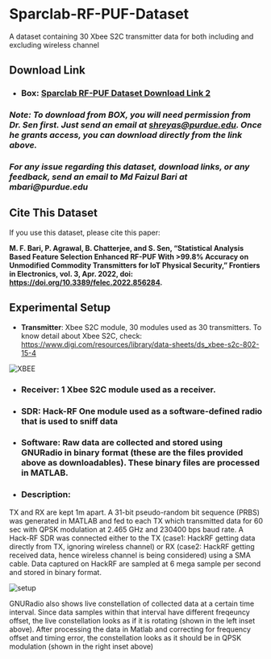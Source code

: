# Sparclab-RF-PUF-Dataset
A dataset containing 30 Xbee S2C transmitter data for both including and excluding wireless channel

## Download Link
* ### **Box**: [Sparclab RF-PUF Dataset Download Link 2](https://purdue.box.com/v/sparclab-rf-puf-dataset)
### ___Note: To download from **BOX**, you will need permission from Dr. Sen first. Just send an email at shreyas@purdue.edu. Once he grants access, you can download directly from the link above.___
### ___For any issue regarding this dataset, download links, or any feedback, send an email to Md Faizul Bari at mbari@purdue.edu___

## Cite This Dataset
If you use this dataset, please cite this paper: 

**M. F. Bari, P. Agrawal, B. Chatterjee, and S. Sen, “Statistical Analysis Based Feature Selection Enhanced RF-PUF With >99.8% Accuracy on Unmodified Commodity Transmitters for IoT Physical Security,” Frontiers in Electronics, vol. 3, Apr. 2022, doi: https://doi.org/10.3389/felec.2022.856284.**
‌

## Experimental Setup
* **Transmitter**: Xbee S2C module, 30 modules used as 30 transmitters. To know detail about Xbee S2C, check: https://www.digi.com/resources/library/data-sheets/ds_xbee-s2c-802-15-4

![XBEE](https://user-images.githubusercontent.com/72578615/149040002-a0e61e44-7c8d-42cc-97dd-ad27ca134eb7.png)

* ### **Receiver**: 1 Xbee S2C module used as a receiver.
* ### **SDR**: Hack-RF One module used as a software-defined radio that is used to sniff data
* ### **Software**: Raw data are collected and stored using GNURadio in binary format (these are the files provided above as downloadables). These binary files are processed in MATLAB.
* ### **Description**: 
TX and RX are kept 1m apart. A 31-bit pseudo-random bit sequence (PRBS) was generated in MATLAB and fed to each TX which transmitted data for 60 sec with QPSK modulation at 2.465 GHz and 230400 bps baud rate. A Hack-RF SDR was connected either to the TX (case1: HackRF getting data directly from TX, ignoring wireless channel) or RX (case2: HackRF getting received data, hence wireless channel is being considered) using a SMA cable. Data captured on HackRF are sampled at 6 mega sample per second and stored in binary format. 

![setup](https://user-images.githubusercontent.com/72578615/149039733-ab89b788-e0b8-491e-a831-2b7628e9bd46.png)

GNURadio also shows live constellation of collected data at a certain time interval. Since data samples within that interval have different freqeuncy offset, the live constellation looks as if it is rotating (shown in the left inset above). After processing the data in Matlab and correcting for frequency offset and timing error, the constellation looks as it should be in QPSK modulation (shown in the right inset above) 
